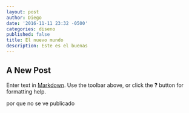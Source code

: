 ```yaml
---
layout: post
author: Diego
date: '2016-11-11 23:32 -0500'
categories: diseno
published: false
title: El nuevo mundo
description: Este es el buenas
---
```

## A New Post

Enter text in [Markdown](http://daringfireball.net/projects/markdown/). Use the toolbar above, or click the **?** button for formatting help.

por que no se ve publicado
